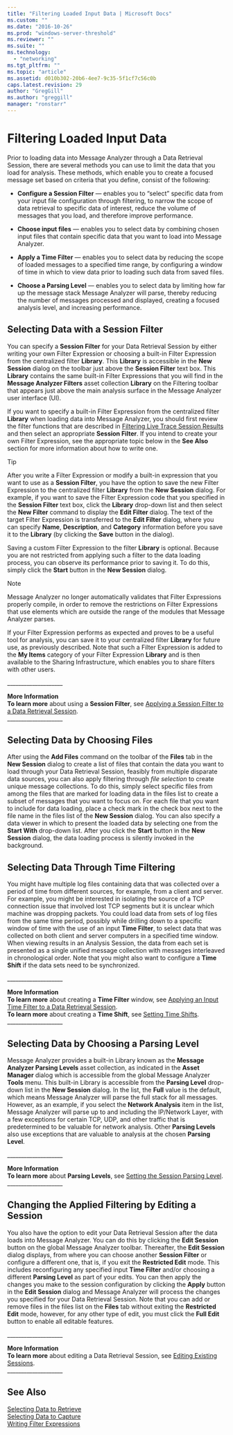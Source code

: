 ```yaml
---
title: "Filtering Loaded Input Data | Microsoft Docs"
ms.custom: ""
ms.date: "2016-10-26"
ms.prod: "windows-server-threshold"
ms.reviewer: ""
ms.suite: ""
ms.technology: 
  - "networking"
ms.tgt_pltfrm: ""
ms.topic: "article"
ms.assetid: d010b302-20b6-4ee7-9c35-5f1cf7c56c0b
caps.latest.revision: 29
author: "GregGill"
ms.author: "greggill"
manager: "ronstarr"
---
```

# Filtering Loaded Input Data
Prior to loading data into Message Analyzer through a Data Retrieval Session, there are several methods you can use to limit the data that you load for analysis. These methods, which enable you to create a focused message set based on criteria that you define, consist of the following:  
  
-   **Configure a Session Filter** — enables you to “select” specific data from your input file configuration through filtering, to narrow the scope of data retrieval to specific data of interest, reduce the volume of messages that you load, and therefore improve performance.  
  
-   **Choose input files** — enables you to select data by combining chosen input  files that contain specific data that you want to load into Message Analyzer.  
  
-   **Apply a Time Filter** — enables you to select data  by reducing the scope of loaded messages to a specified time range, by configuring a window of time in which to view data prior to loading such data from saved files.  
  
-   **Choose a Parsing Level** — enables you to select data by limiting how far up the message stack Message Analyzer will parse, thereby reducing the number of messages processed and displayed, creating a focused analysis level, and increasing performance.  
  
## Selecting Data with a Session Filter  
 You can specify a **Session Filter** for your Data Retrieval Session by either writing your own Filter Expression or choosing a built-in Filter Expression from the centralized filter  **Library**. This **Library** is accessible in the **New Session** dialog on the toolbar just above the **Session Filter** text box.  This **Library** contains the same built-in Filter Expressions that you will find in the **Message Analyzer Filters** asset collection **Library** on the Filtering toolbar that appears just above the main analysis surface in the Message Analyzer user interface (UI).  
  
 If you want to specify a built-in Filter Expression from the centralized filter **Library** when loading data into Message Analyzer, you should first review the filter functions that are described in [Filtering Live Trace Session Results](../messageanalyzer_content/filtering-live-trace-session-results.md) and then select an appropriate **Session Filter**. If you intend to create your own Filter Expression, see the appropriate topic below in the **See Also** section for more information about how to write one.  
  
> [!TIP]
>  After you write a Filter Expression or modify a built-in expression that you want to use as a **Session Filter**, you have the option to save the new Filter Expression to the centralized filter **Library** from the **New Session** dialog. For example, if you want to save the Filter Expression code that you specified in the **Session Filter** text box, click the **Library** drop-down list and then select the **New Filter** command to display the **Edit Filter** dialog. The text of the target Filter Expression is transferred to the **Edit Filter** dialog, where you can specify **Name**, **Description**, and **Category** information before you save it to the **Library** (by clicking the **Save** button in the dialog).  
  
 Saving a custom Filter Expression to the filter **Library** is optional. Because you are not restricted from applying such a filter to the data loading process, you can observe its performance prior to saving it. To do this, simply click the **Start** button in the **New Session** dialog.  
  
> [!NOTE]
>  Message Analyzer no longer automatically validates that Filter Expressions properly compile, in order to remove the restrictions on Filter Expressions that use elements which are outside the range of the modules that Message Analyzer parses.  
  
 If your Filter Expression performs as expected and proves to be a useful tool for analysis, you can save it to your centralized filter **Library** for future use, as previously described. Note that such a Filter Expression is added to the **My Items** category of your Filter Expression **Library** and is then available to the Sharing Infrastructure, which enables you to share filters with other users.  
  
 ___________________\_  
  
 **More Information**   
 **To learn more** about using a **Session Filter**, see [Applying a Session Filter to a Data Retrieval Session](../messageanalyzer_content/applying-a-session-filter-to-a-data-retrieval-session.md).  
___________________\_  
  
## Selecting Data by Choosing Files  
 After using the **Add Files** command on the toolbar of the **Files** tab in the **New Session** dialog to create a list of files that contain the data you want to load through your Data Retrieval Session, feasibly from multiple disparate data sources, you can also apply filtering through *file selection* to create unique message collections. To do this, simply select specific files from among the files that are marked for loading data in the files list to create a subset of messages that you want to focus on. For each file that you want to include for data loading, place a check mark in the check box next to the file name in the files list of the **New Session** dialog. You can also specify a data viewer in which to present the loaded data  by selecting one from the **Start With** drop-down list. After you click the **Start** button in the **New Session** dialog, the data loading process is silently invoked in the background.  
  
## Selecting Data Through Time Filtering  
 You might have multiple log files containing data that was collected over a period of time from different sources, for example, from a client and server. For example, you might be interested in isolating the source of a TCP connection issue that involved lost TCP segments but it is unclear which machine was dropping packets. You could load data from sets of log files from the same time period, possibly while drilling down to a specific window of time with the use of an input **Time Filter**, to select data that was collected on both client and server computers in a specified time window. When viewing results in an Analysis Session, the data from each set is presented as a single unified message collection with messages interleaved in chronological order. Note that you might also want to configure a **Time Shift** if the data sets need to be synchronized.  
  
 ___________________\_  
  
 **More Information**   
 **To learn more** about creating a **Time Filter** window, see [Applying an Input Time Filter to a Data Retrieval Session](../messageanalyzer_content/applying-an-input-time-filter-to-a-data-retrieval-session.md).  
**To learn more** about creating a **Time Shift**, see [Setting Time Shifts](../messageanalyzer_content/setting-time-shifts.md).  
___________________\_  
  
## Selecting Data by Choosing a Parsing Level  
 Message Analyzer provides a  built-in Library known as the **Message Analyzer Parsing Levels** asset collection, as indicated in the **Asset Manager** dialog which is accessible from the global Message Analyzer **Tools** menu. This built-in Library is accessible from the **Parsing Level** drop-down list in the **New Session** dialog. In the list, the **Full** value is the default, which means Message Analyzer will parse the full stack for all messages. However, as an example, if you select the **Network Analysis** item in the list, Message Analyzer will parse up to and including the IP/Network Layer, with a few exceptions for certain TCP, UDP, and other traffic that is predetermined to be valuable for network analysis. Other **Parsing Levels** also use  exceptions that are valuable to analysis at the chosen **Parsing Level**.  
  
 ___________________\_  
  
 **More Information**   
 **To learn more** about **Parsing Levels**, see [Setting the Session Parsing Level](../messageanalyzer_content/setting-the-session-parsing-level.md).  
___________________\_  
  
## Changing the Applied Filtering by Editing a Session  
 You also have the option to edit your Data Retrieval Session after the data loads into Message Analyzer. You can do this by clicking the **Edit Session** button on the global Message Analyzer toolbar. Thereafter, the **Edit Session** dialog displays, from where you can choose another **Session Filter** or configure a different one, that is, if you exit the **Restricted Edit** mode. This includes reconfiguring any specified input **Time Filter** and/or choosing a different **Parsing Level** as part of your edits. You can then apply the changes you make to the session configuration by clicking the **Apply** button in the **Edit Session** dialog and Message Analyzer will process the changes you specified for your  Data Retrieval Session. Note that you can  add or remove files in the files list on the **Files** tab without exiting the **Restricted Edit** mode, however, for any other type of edit, you must click the **Full Edit** button to enable all editable features.  
  
 ___________________\_  
  
 **More Information**   
 **To learn more** about editing a Data Retrieval Session, see [Editing Existing Sessions](../messageanalyzer_content/editing-existing-sessions.md).  
___________________\_  
  
## See Also  
 [Selecting Data to Retrieve](../messageanalyzer_content/selecting-data-to-retrieve.md)   
 [Selecting Data to Capture](../messageanalyzer_content/selecting-data-to-capture.md)   
 [Writing Filter Expressions](../messageanalyzer_content/writing-filter-expressions.md)